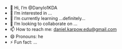 - 👋 Hi, I’m @Danylo1KDA
- 👀 I’m interested in ...
- 🌱 I’m currently learning ...definitely...
- 💞️ I’m looking to collaborate on ...
- 📫 How to reach me:  daniel.karpow.edu@gmail.com
- 😄 Pronouns:  he
- ⚡ Fun fact: ...

<!---
Danylo1KDA/Danylo1KDA is a ✨ special ✨ repository because its `README.md` (this file) appears on your GitHub profile.
You can click the Preview link to take a look at your changes.
--->
